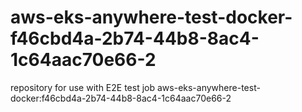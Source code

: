 # aws-eks-anywhere-test-docker-f46cbd4a-2b74-44b8-8ac4-1c64aac70e66-2
repository for use with E2E test job aws-eks-anywhere-test-docker:f46cbd4a-2b74-44b8-8ac4-1c64aac70e66-2
